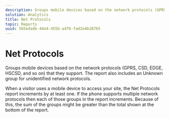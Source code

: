 ```yaml
---
description: Groups mobile devices based on the network protocols (GPRS, CSD, EDGE, HSCSD, and so on) that they support. The report also includes an Unknown group for unidentified network protocols.
solution: Analytics
title: Net Protocols
topic: Reports
uuid: 565edadb-44e4-455b-a476-fad2e4b28765
---
```


# Net Protocols

Groups mobile devices based on the network protocols (GPRS, CSD, EDGE, HSCSD, and so on) that they support. The report also includes an Unknown group for unidentified network protocols.

When a visitor uses a mobile device to access your site, the Net Protocols report increments by at least one. If the phone supports multiple network protocols then each of those groups in the report increments. Because of this, the sum of the groups might be greater than the total shown at the bottom of the report.

